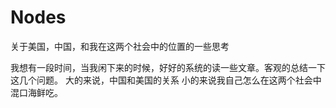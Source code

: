 # Nodes
关于美国，中国，和我在这两个社会中的位置的一些思考


我想有一段时间，当我闲下来的时候，好好的系统的读一些文章。客观的总结一下这几个问题。
大的来说，中国和美国的关系
小的来说我自己怎么在这两个社会中混口海鲜吃。
